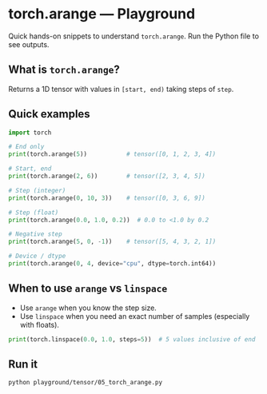 # torch.arange — Playground

Quick hands-on snippets to understand `torch.arange`. Run the Python file to see outputs.

## What is `torch.arange`?

Returns a 1D tensor with values in `[start, end)` taking steps of `step`.

## Quick examples

```python
import torch

# End only
print(torch.arange(5))           # tensor([0, 1, 2, 3, 4])

# Start, end
print(torch.arange(2, 6))        # tensor([2, 3, 4, 5])

# Step (integer)
print(torch.arange(0, 10, 3))    # tensor([0, 3, 6, 9])

# Step (float)
print(torch.arange(0.0, 1.0, 0.2))  # 0.0 to <1.0 by 0.2

# Negative step
print(torch.arange(5, 0, -1))    # tensor([5, 4, 3, 2, 1])

# Device / dtype
print(torch.arange(0, 4, device="cpu", dtype=torch.int64))
```

## When to use `arange` vs `linspace`

- Use `arange` when you know the step size.
- Use `linspace` when you need an exact number of samples (especially with floats).

```python
print(torch.linspace(0.0, 1.0, steps=5))  # 5 values inclusive of end
```

## Run it

```bash
python playground/tensor/05_torch_arange.py
```

